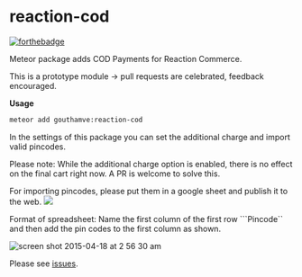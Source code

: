 reaction-cod
=============
[![forthebadge](http://forthebadge.com/images/badges/uses-js.svg)](http://forthebadge.com)

Meteor package adds COD Payments for Reaction Commerce.

This is a prototype module -> pull requests are celebrated, feedback encouraged.

**Usage**
```bash
meteor add gouthamve:reaction-cod
```

In the settings of this package you can set the additional charge and import valid pincodes.

Please note: While the additional charge option is enabled, there is no effect on the final cart right now. A PR is welcome to solve this.

For importing pincodes, please put them in a google sheet and publish it to the web. 
![](https://raw.githubusercontent.com/ongoworks/meteor-google-spreadsheets/master/spreadsheet-publish.png)

Format of spreadsheet: Name the first column of the first row ```Pincode`` and then add the pin codes to the first column as shown.

![screen shot 2015-04-18 at 2 56 30 am](https://cloud.githubusercontent.com/assets/7354143/7211343/8d13ba16-e577-11e4-9857-009ac3c41909.png)

Please see [issues](https://github.com/Gouthamve/reaction-cod/issues).
